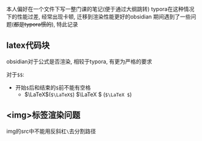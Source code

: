 
本人偏好在一个文件下写一整门课的笔记(便于通过大纲跳转)
typora在这种情况下的性能过差, 经常出现卡顿, 迁移到渲染性能更好的obsidian
期间遇到了一些问题(~~都是typora惯的~~), 特此记录

## latex代码块

obsidian对于公式是否渲染, 相较于typora, 有更为严格的要求

对于`$$`: 
- 开始`$`后和结束的`$`前不能有空格 
	- $\LaTeX$(`$\LaTeX$`) $\LaTeX $ (`$\LaTeX $`)

## \<img\>标签渲染问题

img的src中不能用反斜杠`\`去分割路径
